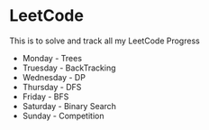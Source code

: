 # LeetCode
This is to solve and track all my LeetCode Progress
* Monday - Trees
* Truesday - BackTracking
* Wednesday - DP
* Thursday - DFS
* Friday - BFS
* Saturday - Binary Search
* Sunday - Competition
